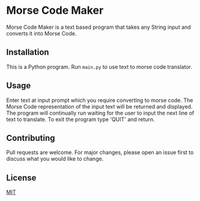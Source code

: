 # Morse Code Maker

Morse Code Maker is a text based program that takes any String input and converts it into Morse Code.

## Installation

This is a Python program.
Run `main.py` to use text to morse code translator. 

## Usage

Enter text at input prompt which you require converting to morse code.
The Morse Code representation of the input text will be returned and displayed.
The program will continually run waiting for the user to input the next line of text to translate.
To exit the program type 'QUIT' and return.

## Contributing

Pull requests are welcome. For major changes, please open an issue first
to discuss what you would like to change.

## License

[MIT](https://choosealicense.com/licenses/mit/)
